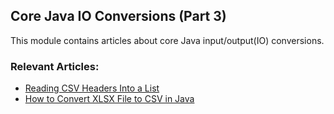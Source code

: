 ## Core Java IO Conversions (Part 3)

This module contains articles about core Java input/output(IO) conversions. 

### Relevant Articles:
- [Reading CSV Headers Into a List](https://www.baeldung.com/csv-headers-list-read)
- [How to Convert XLSX File to CSV in Java](https://www.baeldung.com/java-xlsx-csv-conversion)
